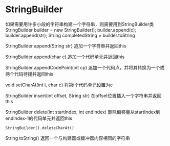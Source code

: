 StringBuilder
===

如果需要用许多小段的字符串构建一个字符串，则需要用到StringBuilder类
StringBuilder builder = new StringBuilder();
builder.append(c);
builder.append(str);
String completedString = builder.toString

StringBuilder append(String str)
追加一个字符串并返回this

StringBuilder append(char c)
追加一个代码单元并返回this

StringBuilder appendCodePoint(int cp)
追加一个代码点，并将其转换为一个或两个代码待援并返回this

void setCharAt(int i, char c)
将第i个代码单元设置为c

StringBuilder insert(int offset, String str)
在offset位置插入一个字符串并返回this

StringBuilder delete(int startIndex, int endIndex)
删除偏移量从startIndex到endIndex-1的代码单元并返回this

    StringBuilder().deleteCharAt()

String toString()
返回一个与构建器或缓冲器内容相同的字符串
